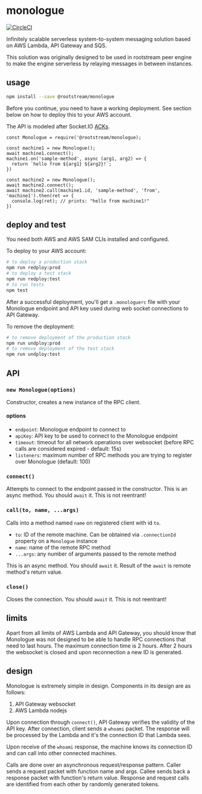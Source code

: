 # monologue

[![CircleCI](https://circleci.com/gh/rootstream/monologue/tree/master.svg?style=svg)](https://circleci.com/gh/rootstream/monologue/tree/master)

Infinitely scalable serverless system-to-system messaging solution based on AWS Lambda, API Gateway and SQS.

This solution was originally designed to be used in rootstream peer engine to make the engine serverless by relaying
messages in between instances.

## usage

```bash
npm install --save @rootstream/monologue
```

Before you continue, you need to have a working deployment. See section below on how to deploy this to your AWS account.

The API is modeled after Socket.IO [ACKs](https://socket.io/docs/#Sending-and-getting-data-acknowledgements).

```JS
const Monologue = require('@rootstream/monologue);

const machine1 = new Monologue();
await machine1.connect();
machine1.on('sample-method', async (arg1, arg2) => {
  return `hello from ${arg1} ${arg2}!`;
})

const machine2 = new Monologue();
await machine2.connect();
await machine2.call(machine1.id, 'sample-method', 'from', 'machine1').then(ret => {
  console.log(ret); // prints: "hello from machine1!"
})
```

## deploy and test

You need both AWS and AWS SAM CLIs installed and configured.

To deploy to your AWS account:

```bash
# to deploy a production stack
npm run redploy:prod
# to deploy a test stack
npm run redploy:test
# to run tests
npm test
```

After a successful deployment, you'll get a `.monologuerc` file with your Monologue endpoint and API key used during web
socket connections to API Gateway.

To remove the deployment:

```bash
# to remove deployment of the production stack
npm run undploy:prod
# to remove deployment of the test stack
npm run undploy:test
```

## API

### `new Monologue(options)`

Constructor, creates a new instance of the RPC client.

#### options

- `endpoint`: Monologue endpoint to connect to
- `apiKey`: API key to be used to connect to the Monologue endpoint
- `timeout`: timeout for all network operations over websocket (before RPC calls are considered expired - default: 15s)
- `listeners`: maximum number of RPC methods you are trying to register over Monologue (default: 100)

### `connect()`

Attempts to connect to the endpoint passed in the constructor. This is an async method. You should `await` it. This is
not reentrant!

### `call(to, name, ...args)`

Calls into a method named `name` on registered client with id `to`.

- `to`: ID of the remote machine. Can be obtained via `.connectionId` property on a `Monologue` instance
- `name`: name of the remote RPC method
- `...args`: any number of arguments passed to the remote method

This is an async method. You should `await` it. Result of the `await` is remote method's return value.

### `close()`

Closes the connection. You should `await` it. This is not reentrant!

## limits

Apart from all limits of AWS Lambda and API Gateway, you should know that Monologue was not designed to be able to
handle RPC connections that need to last hours. The maximum connection time is 2 hours. After 2 hours the websocket is
closed and upon reconnection a new ID is generated.

## design

Monologue is extremely simple in design. Components in its design are as follows:

1. API Gateway websocket
1. AWS Lambda nodejs

Upon connection through `connect()`, API Gateway verifies the validity of the API key. After connection, client sends a
`whoami` packet. The response will be processed by the Lambda and it's the connection ID that Lambda sees.

Upon receive of the `whoami` response, the machine knows its connection ID and can call into other connected machines.

Calls are done over an asynchronous request/response pattern. Caller sends a request packet with function name and args.
Callee sends back a response packet with function's return value. Response and request calls are identified from each
other by randomly generated tokens.
